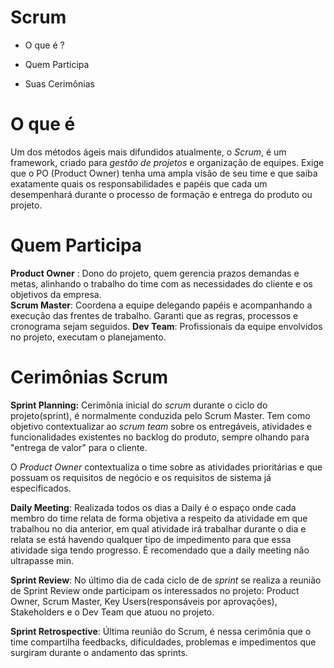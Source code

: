   # Scrum

  - O que é ?

  - Quem Participa 

  - Suas Cerimônias 

  # O que é 

  Um dos métodos ágeis mais difundidos atualmente, o _Scrum_, é um framework, criado para _gestão de projetos_ e organização de equipes. Exige que o PO (Product Owner)   tenha uma ampla visão de seu time e que saiba exatamente quais os responsabilidades e papéis que cada um desempenhará durante o processo de formação e entrega do       produto ou projeto. 

  # Quem Participa

  **Product Owner** : Dono do projeto, quem gerencia prazos demandas e metas, alinhando o trabalho do time com as necessidades do cliente e os objetivos da empresa.    
  **Scrum Master**: Coordena a equipe delegando papéis e acompanhando a execução das frentes de trabalho. Garanti que as regras, processos e cronograma sejam  seguidos. 
  **Dev Team**: Profissionais  da equipe envolvidos no projeto, executam o planejamento. 

  # Cerimônias Scrum

  **Sprint Planning:** Cerimônia inicial do _scrum_ durante o ciclo do projeto(sprint), é normalmente conduzida pelo Scrum Master. Tem como objetivo contextualizar ao _scrum team_ sobre os entregáveis, atividades e funcionalidades existentes no backlog do produto, sempre olhando para "entrega de valor" para o cliente.

  O _Product Owner_ contextualiza o time sobre as atividades prioritárias e que possuam os requisitos de negócio e os requisitos de sistema já especificados.

  **Daily Meeting**: Realizada todos os dias a Daily é o espaço onde cada membro do time relata de forma objetiva a respeito da atividade em que trabalhou no dia anterior, em qual atividade irá trabalhar durante o dia e relata se está havendo qualquer tipo de impedimento para que essa atividade siga tendo progresso. É recomendado que a daily meeting não ultrapasse min.

  **Sprint Review**: No último dia de cada ciclo de de _sprint_ se realiza a reunião de Sprint Review onde participam os interessados no projeto: Product Owner, Scrum Master, Key Users(responsáveis por aprovações), Stakeholders e o Dev Team que atuou no projeto. 

  **Sprint Retrospective**: Última  reunião do Scrum, é nessa cerimônia que o time compartilha feedbacks, dificuldades, problemas e impedimentos que surgiram durante o andamento das sprints.

  
